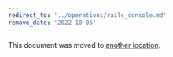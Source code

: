 ```yaml
---
redirect_to: '../operations/rails_console.md'
remove_date: '2022-10-05'
---
```


This document was moved to [another location](../operations/rails_console.md).

<!-- This redirect file can be deleted after <2022-10-05>. -->
<!-- Redirects that point to other docs in the same project expire in three months. -->
<!-- Redirects that point to docs in a different project or site (link is not relative and starts with `https:`) expire in one year. -->
<!-- Before deletion, see: https://docs.gitlab.com/ee/development/documentation/redirects.html -->
